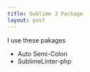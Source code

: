 ```yaml
---
title: Sublime 3 Package
layout: post
---
```


I use these pakages

- Auto Semi-Colon
- SublimeLinter-php